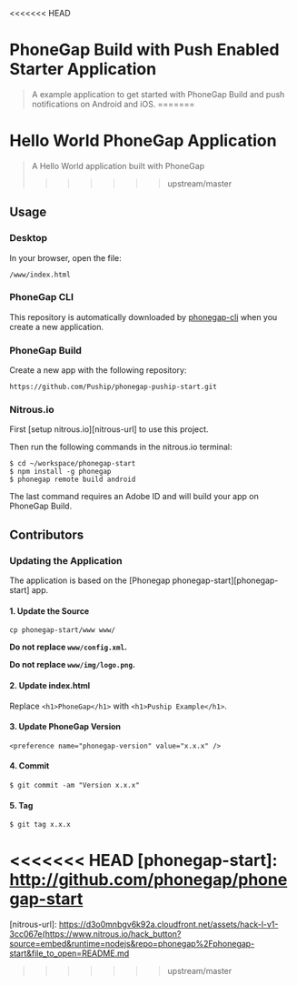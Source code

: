 <<<<<<< HEAD
# PhoneGap Build with Push Enabled Starter Application

> A example application to get started with PhoneGap Build and push notifications on Android and iOS.
=======
# Hello World PhoneGap Application

> A Hello World application built with PhoneGap
>>>>>>> upstream/master

## Usage

### Desktop

In your browser, open the file:

    /www/index.html

### PhoneGap CLI

This repository is automatically downloaded by [phonegap-cli][phonegap-cli-url]
when you create a new application.

### PhoneGap Build

Create a new app with the following repository:

    https://github.com/Puship/phonegap-puship-start.git

### Nitrous.io

First [setup nitrous.io][nitrous-url] to use this project.

Then run the following commands in the nitrous.io terminal:

    $ cd ~/workspace/phonegap-start
    $ npm install -g phonegap
    $ phonegap remote build android

The last command requires an Adobe ID and will build your app on PhoneGap Build.

## Contributors

### Updating the Application

The application is based on the [Phonegap phonegap-start][phonegap-start] app.

#### 1. Update the Source

    cp phonegap-start/www www/

__Do not replace `www/config.xml`.__

__Do not replace `www/img/logo.png`.__

#### 2. Update index.html

Replace `<h1>PhoneGap</h1>` with `<h1>Puship Example</h1>`.

#### 3. Update PhoneGap Version

    <preference name="phonegap-version" value="x.x.x" />

#### 4. Commit

    $ git commit -am "Version x.x.x"

#### 5. Tag

    $ git tag x.x.x

<<<<<<< HEAD
[phonegap-start]: http://github.com/phonegap/phonegap-start
=======
[phonegap-cli-url]: http://github.com/phonegap/phonegap-cli
[cordova-app]: http://github.com/apache/cordova-app-hello-world
[nitrous-url]: https://d3o0mnbgv6k92a.cloudfront.net/assets/hack-l-v1-3cc067e(https://www.nitrous.io/hack_button?source=embed&runtime=nodejs&repo=phonegap%2Fphonegap-start&file_to_open=README.md
>>>>>>> upstream/master

